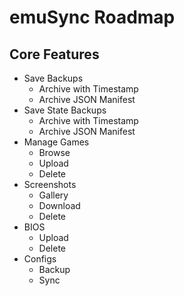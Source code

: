 # emuSync Roadmap

## Core Features

- Save Backups
    - Archive with Timestamp
    - Archive JSON Manifest
- Save State Backups
    - Archive with Timestamp
    - Archive JSON Manifest
- Manage Games
    - Browse
    - Upload
    - Delete
- Screenshots
    - Gallery
    - Download
    - Delete
- BIOS
    - Upload
    - Delete
- Configs
    - Backup
    - Sync